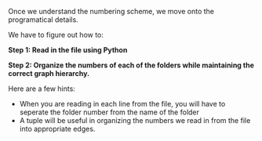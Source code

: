 <!--title={Parsing the File:Coding the Relationships}-->

<!--badges={Python:11,Algorithms:5}-->

<!--concepts={directedGraphs, introToGraphs, useOfGraphs}-->

Once we understand the numbering scheme, we move onto the programatical details.

We have to figure out how to: 

**Step 1: Read in the file using Python** 

**Step 2: Organize the numbers of each of the folders while maintaining the correct graph hierarchy.**

Here are a few hints:

* When you are reading in each line from the file, you will have to seperate the folder number from the name of the folder
* A tuple will be useful in organizing the numbers we read in from the file into appropriate edges.